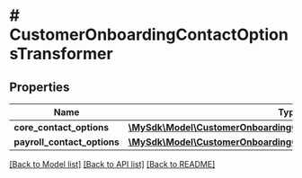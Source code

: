 # # CustomerOnboardingContactOptionsTransformer

## Properties

Name | Type | Description | Notes
------------ | ------------- | ------------- | -------------
**core_contact_options** | [**\MySdk\Model\CustomerOnboardingContactOptionsTransformerContact**](CustomerOnboardingContactOptionsTransformerContact.md) |  | [optional]
**payroll_contact_options** | [**\MySdk\Model\CustomerOnboardingContactOptionsTransformerContact**](CustomerOnboardingContactOptionsTransformerContact.md) |  | [optional]

[[Back to Model list]](../../README.md#models) [[Back to API list]](../../README.md#endpoints) [[Back to README]](../../README.md)
